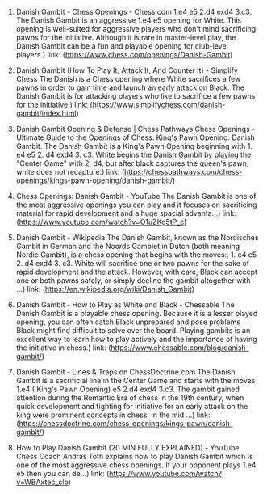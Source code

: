 ---
---
1. Danish Gambit - Chess Openings - Chess.com
1.e4 e5 2.d4 exd4 3.c3. The Danish Gambit is an aggressive 1.e4 e5 opening for White. This opening is well-suited for aggressive players who don't mind sacrificing pawns for the initiative. Although it is rare in master-level play, the Danish Gambit can be a fun and playable opening for club-level players.)
link: (https://www.chess.com/openings/Danish-Gambit)


2. Danish Gambit (How To Play It, Attack It, And Counter It) - Simplify Chess
The Danish is a Chess opening where White sacrifices a few pawns in order to gain time and launch an early attack on Black. The Danish Gambit is for attacking players who like to sacrifice a few pawns for the initiative.)
link: (https://www.simplifychess.com/danish-gambit/index.html)


3. Danish Gambit Opening & Defense | Chess Pathways
Chess Openings - Ultimate Guide to the Openings of Chess. King's Pawn Opening. Danish Gambit. The Danish Gambit is a King's Pawn Opening beginning with 1. e4 e5 2. d4 exd4 3. c3. White begins the Danish Gambit by playing the "Center Game" with 2. d4, but after black captures the queen's pawn, white does not recapture.)
link: (https://chesspathways.com/chess-openings/kings-pawn-opening/danish-gambit/)


4. Chess Openings: Danish Gambit - YouTube
The Danish Gambit is one of the most aggressive openings you can play and it focuses on sacrificing material for rapid development and a huge spacial advanta...)
link: (https://www.youtube.com/watch?v=O1uZKg5tP_c)


5. Danish Gambit - Wikipedia
The Danish Gambit, known as the Nordisches Gambit in German and the Noords Gambiet in Dutch (both meaning Nordic Gambit), is a chess opening that begins with the moves:. 1. e4 e5 2. d4 exd4 3. c3. White will sacrifice one or two pawns for the sake of rapid development and the attack. However, with care, Black can accept one or both pawns safely, or simply decline the gambit altogether with ...)
link: (https://en.wikipedia.org/wiki/Danish_Gambit)


6. Danish Gambit - How to Play as White and Black - Chessable
The Danish Gambit is a playable chess opening. Because it is a lesser played opening, you can often catch Black unprepared and pose problems Black might find difficult to solve over the board. Playing gambits is an excellent way to learn how to play actively and the importance of having the initiative in chess.)
link: (https://www.chessable.com/blog/danish-gambit/)


7. Danish Gambit - Lines & Traps on ChessDoctrine.com
The Danish Gambit is a sacrificial line in the Center Game and starts with the moves 1.e4 ( King's Pawn Opening) e5 2.d4 exd4 3.c3. The gambit gained attention during the Romantic Era of chess in the 19th century, when quick development and fighting for initiative for an early attack on the king were prominent concepts in chess. In the mid ...)
link: (https://chessdoctrine.com/chess-openings/kings-pawn/danish-gambit/)


8. How to Play Danish Gambit (20 MIN FULLY EXPLAINED) - YouTube
Chess Coach Andras Toth explains how to play Danish Gambit which is one of the most aggressive chess openings. If your opponent plays 1.e4 e5 then you can de...)
link: (https://www.youtube.com/watch?v=WBAxtec_clo)


